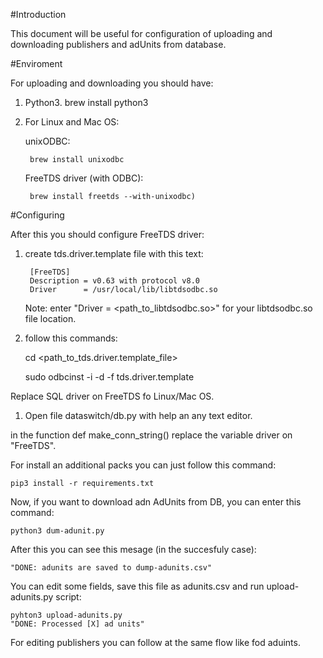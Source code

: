 #Introduction

This document will be useful for configuration of uploading and downloading publishers and adUnits from database.

#Enviroment

For uploading and downloading you should have:

1. Python3.
	brew install python3
2. For Linux and Mac OS:

	unixODBC:

		brew install unixodbc

	FreeTDS driver (with ODBC):
	
		brew install freetds --with-unixodbc)

#Configuring

After this you should configure FreeTDS driver:

1. create tds.driver.template file with this text:

		[FreeTDS]
		Description = v0.63 with protocol v8.0
 		Driver      = /usr/local/lib/libtdsodbc.so
	
	Note: enter "Driver = <path_to_libtdsodbc.so>" for your libtdsodbc.so file location.

2. follow this commands:
	
	cd <path_to_tds.driver.template_file>

	sudo odbcinst -i -d -f tds.driver.template 


Replace SQL driver on FreeTDS fo Linux/Mac OS.
	
1. Open file dataswitch/db.py with help an any text editor.
	
in the function	def make_conn_string() replace the variable driver on "FreeTDS".


For install an additional packs you can just follow this command:
	
	pip3 install -r requirements.txt


Now, if you want to download adn AdUnits from DB, you can enter this command:
	
	python3 dum-adunit.py
	
After this you can see this mesage (in the succesfuly case):
	
	"DONE: adunits are saved to dump-adunits.csv"

You can edit some fields, save this file as adunits.csv and run upload-adunits.py script:
	
	pyhton3 upload-adunits.py
	"DONE: Processed [X] ad units"

For editing publishers you can follow at the same flow like fod aduints.

